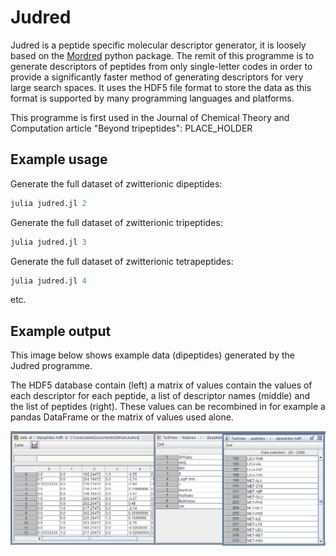 # Judred

Judred is a peptide specific molecular descriptor generator, it is loosely based on the [Mordred](https://github.com/mordred-descriptor/mordred) python package. The remit of this programme is to generate descriptors of peptides from only single-letter codes in order to provide a significantly faster method of generating descriptors for very large search spaces. It uses the HDF5 file format to store the data as this format is supported by many programming languages and platforms.



This programme is first used in the Journal of Chemical Theory and Computation article "Beyond tripeptides": PLACE_HOLDER

## Example usage

Generate the full dataset of zwitterionic dipeptides:
```julia
julia judred.jl 2 
```

Generate the full dataset of zwitterionic tripeptides:
```julia
julia judred.jl 3
```

Generate the full dataset of zwitterionic tetrapeptides:
```julia
julia judred.jl 4 
```

etc.

## Example output

This image below shows example data (dipeptides) generated by the Judred programme.

The HDF5 database contain (left) a matrix of values contain the values of each descriptor for each peptide, a list of descriptor names (middle) and the list of peptides (right). These values can be recombined in for example a pandas DataFrame or the matrix of values used alone.

![HDFView dipeptides](https://raw.githubusercontent.com/avanteijlingen/Judred/master/HDFView.PNG)